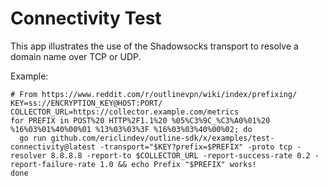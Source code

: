 # Connectivity Test

This app illustrates the use of the Shadowsocks transport to resolve a domain name over TCP or UDP.

Example:
```
# From https://www.reddit.com/r/outlinevpn/wiki/index/prefixing/
KEY=ss://ENCRYPTION_KEY@HOST:PORT/
COLLECTOR_URL=https://collector.example.com/metrics
for PREFIX in POST%20 HTTP%2F1.1%20 %05%C3%9C_%C3%A0%01%20 %16%03%01%40%00%01 %13%03%03%3F %16%03%03%40%00%02; do
  go run github.com/ericlindev/outline-sdk/x/examples/test-connectivity@latest -transport="$KEY?prefix=$PREFIX" -proto tcp -resolver 8.8.8.8 -report-to $COLLECTOR_URL -report-success-rate 0.2 -report-failure-rate 1.0 && echo Prefix "$PREFIX" works!
done
```